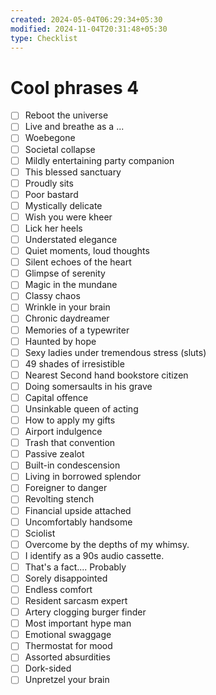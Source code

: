 ```yaml
---
created: 2024-05-04T06:29:34+05:30
modified: 2024-11-04T20:31:48+05:30
type: Checklist
---
```


# Cool phrases 4

- [ ] Reboot the universe
- [ ] Live and breathe as a ...
- [ ] Woebegone
- [ ] Societal collapse
- [ ] Mildly entertaining party companion
- [ ] This blessed sanctuary
- [ ] Proudly sits
- [ ] Poor bastard
- [ ] Mystically delicate
- [ ] Wish you were kheer
- [ ] Lick her heels
- [ ] Understated elegance
- [ ] Quiet moments, loud thoughts
- [ ] Silent echoes of the heart
- [ ] Glimpse of serenity
- [ ] Magic in the mundane
- [ ] Classy chaos
- [ ] Wrinkle in your brain
- [ ] Chronic daydreamer
- [ ] Memories of a typewriter
- [ ] Haunted by hope
- [ ] Sexy ladies under tremendous stress (sluts)
- [ ] 49 shades of irresistible
- [ ] Nearest Second hand bookstore citizen
- [ ] Doing somersaults in his grave
- [ ] Capital offence
- [ ] Unsinkable queen of acting
- [ ] How to apply my gifts
- [ ] Airport indulgence
- [ ] Trash that convention
- [ ] Passive zealot
- [ ] Built-in condescension
- [ ] Living in borrowed splendor
- [ ] Foreigner to danger
- [ ] Revolting stench
- [ ] Financial upside attached
- [ ] Uncomfortably handsome
- [ ] Sciolist
- [ ] Overcome by the depths of my whimsy.
- [ ] I identify as a 90s audio cassette.
- [ ] That's a fact.... Probably
- [ ] Sorely disappointed
- [ ] Endless comfort
- [ ] Resident sarcasm expert
- [ ] Artery clogging burger finder
- [ ] Most important hype man
- [ ] Emotional swaggage
- [ ] Thermostat for mood
- [ ] Assorted absurdities
- [ ] Dork-sided
- [ ] Unpretzel your brain

